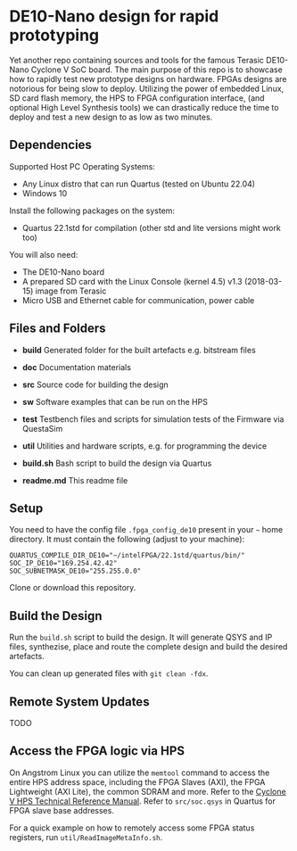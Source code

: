 # DE10-Nano design for rapid prototyping

Yet another repo containing sources and tools for the famous Terasic DE10-Nano Cyclone V SoC board. The main purpose of this repo is to showcase how to rapidly test new prototype designs on hardware. FPGAs designs are notorious for being slow to deploy. Utilizing the power of embedded Linux, SD card flash memory, the HPS to FPGA configuration interface, (and optional High Level Synthesis tools) we can drastically reduce the time to deploy and test a new design to as low as two minutes.

## Dependencies

Supported Host PC Operating Systems:

- Any Linux distro that can run Quartus (tested on Ubuntu 22.04)
- Windows 10

Install the following packages on the system:

- Quartus 22.1std for compilation (other std and lite versions might work too)

You will also need:

- The DE10-Nano board
- A prepared SD card with the Linux Console (kernel 4.5) v1.3 (2018-03-15) image from Terasic
- Micro USB and Ethernet cable for communication, power cable

## Files and Folders

- **build**
  Generated folder for the built artefacts e.g. bitstream files

- **doc**
  Documentation materials

- **src**
  Source code for building the design

- **sw**
  Software examples that can be run on the HPS

- **test**
  Testbench files and scripts for simulation tests of the Firmware via QuestaSim

- **util**
  Utilities and hardware scripts, e.g. for programming the device

- **build.sh**
  Bash script to build the design via Quartus

- **readme.md**
  This readme file

## Setup

You need to have the config file `.fpga_config_de10` present in your `~` home directory. It must contain the following (adjust to your machine):

```
QUARTUS_COMPILE_DIR_DE10="~/intelFPGA/22.1std/quartus/bin/"
SOC_IP_DE10="169.254.42.42"
SOC_SUBNETMASK_DE10="255.255.0.0"
```

Clone or download this repository.

## Build the Design

Run the `build.sh` script to build the design. It will generate QSYS and IP files, synthezise, place and route the complete design and build the desired artefacts.

You can clean up generated files with `git clean -fdx`.

## Remote System Updates

TODO

## Access the FPGA logic via HPS

On Angstrom Linux you can utilize the `memtool` command to access the entire HPS address space, including the FPGA Slaves (AXI), the FPGA Lightweight (AXI Lite), the common SDRAM and more.
Refer to the [Cyclone V HPS Technical Reference Manual](https://www.intel.com/content/www/us/en/docs/programmable/683126/21-2/hard-processor-system-technical-reference.html). Refer to `src/soc.qsys` in Quartus for FPGA slave base addresses.

For a quick example on how to remotely access some FPGA status registers, run `util/ReadImageMetaInfo.sh`.
